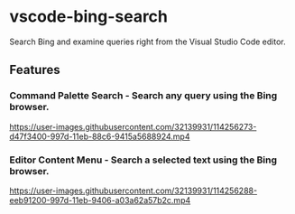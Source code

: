 # vscode-bing-search

Search Bing and examine queries right from the Visual Studio Code editor.

## Features

### Command Palette Search - Search any query using the Bing browser.

https://user-images.githubusercontent.com/32139931/114256273-d47f3400-997d-11eb-88c6-9415a5688924.mp4

### Editor Content Menu  - Search a selected text using the Bing browser.
https://user-images.githubusercontent.com/32139931/114256288-eeb91200-997d-11eb-9406-a03a62a57b2c.mp4




